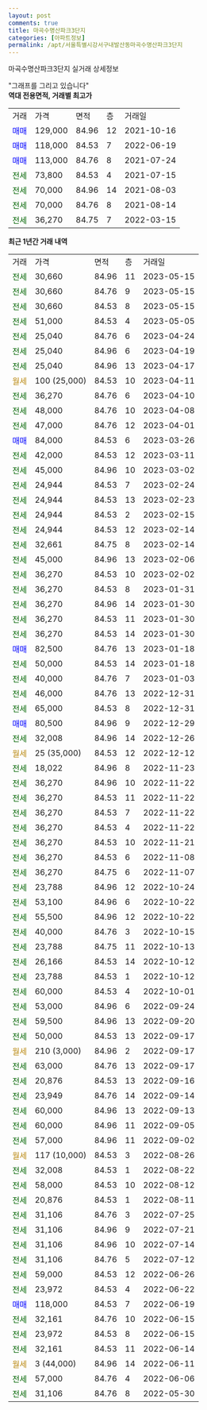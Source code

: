 ```yaml
---
layout: post
comments: true
title: 마곡수명산파크3단지
categories: [아파트정보]
permalink: /apt/서울특별시강서구내발산동마곡수명산파크3단지
---
```


마곡수명산파크3단지 실거래 상세정보

<script type="text/javascript">
  google.charts.load('current', {'packages':['line', 'corechart']});
  google.charts.setOnLoadCallback(drawChart);

  function drawChart() {
    var data = new google.visualization.DataTable();
    data.addColumn('date', '거래일');
    data.addColumn('number', "매매");
    data.addColumn('number', "전세");
    data.addColumn('number', "전매");

    data.addRows([[new Date(Date.parse("2023-05-15")), null, 30660, null], [new Date(Date.parse("2023-05-15")), null, 30660, null], [new Date(Date.parse("2023-05-15")), null, 30660, null], [new Date(Date.parse("2023-05-05")), null, 51000, null], [new Date(Date.parse("2023-04-24")), null, 25040, null], [new Date(Date.parse("2023-04-19")), null, 25040, null], [new Date(Date.parse("2023-04-17")), null, 25040, null], [new Date(Date.parse("2023-04-11")), null, null, null], [new Date(Date.parse("2023-04-10")), null, 36270, null], [new Date(Date.parse("2023-04-08")), null, 48000, null], [new Date(Date.parse("2023-04-01")), null, 47000, null], [new Date(Date.parse("2023-03-26")), 84000, null, null], [new Date(Date.parse("2023-03-11")), null, 42000, null], [new Date(Date.parse("2023-03-02")), null, 45000, null], [new Date(Date.parse("2023-02-24")), null, 24944, null], [new Date(Date.parse("2023-02-23")), null, 24944, null], [new Date(Date.parse("2023-02-15")), null, 24944, null], [new Date(Date.parse("2023-02-14")), null, 24944, null], [new Date(Date.parse("2023-02-14")), null, 32661, null], [new Date(Date.parse("2023-02-06")), null, 45000, null], [new Date(Date.parse("2023-02-02")), null, 36270, null], [new Date(Date.parse("2023-01-31")), null, 36270, null], [new Date(Date.parse("2023-01-30")), null, 36270, null], [new Date(Date.parse("2023-01-30")), null, 36270, null], [new Date(Date.parse("2023-01-30")), null, 36270, null], [new Date(Date.parse("2023-01-18")), 82500, null, null], [new Date(Date.parse("2023-01-18")), null, 50000, null], [new Date(Date.parse("2023-01-03")), null, 40000, null], [new Date(Date.parse("2022-12-31")), null, 46000, null], [new Date(Date.parse("2022-12-31")), null, 65000, null], [new Date(Date.parse("2022-12-29")), 80500, null, null], [new Date(Date.parse("2022-12-26")), null, 32008, null], [new Date(Date.parse("2022-12-12")), null, null, null], [new Date(Date.parse("2022-11-23")), null, 18022, null], [new Date(Date.parse("2022-11-22")), null, 36270, null], [new Date(Date.parse("2022-11-22")), null, 36270, null], [new Date(Date.parse("2022-11-22")), null, 36270, null], [new Date(Date.parse("2022-11-22")), null, 36270, null], [new Date(Date.parse("2022-11-21")), null, 36270, null], [new Date(Date.parse("2022-11-08")), null, 36270, null], [new Date(Date.parse("2022-11-07")), null, 36270, null], [new Date(Date.parse("2022-10-24")), null, 23788, null], [new Date(Date.parse("2022-10-22")), null, 53100, null], [new Date(Date.parse("2022-10-22")), null, 55500, null], [new Date(Date.parse("2022-10-15")), null, 40000, null], [new Date(Date.parse("2022-10-13")), null, 23788, null], [new Date(Date.parse("2022-10-12")), null, 26166, null], [new Date(Date.parse("2022-10-12")), null, 23788, null], [new Date(Date.parse("2022-10-01")), null, 60000, null], [new Date(Date.parse("2022-09-24")), null, 53000, null], [new Date(Date.parse("2022-09-20")), null, 59500, null], [new Date(Date.parse("2022-09-17")), null, 50000, null], [new Date(Date.parse("2022-09-17")), null, null, null], [new Date(Date.parse("2022-09-17")), null, 63000, null], [new Date(Date.parse("2022-09-16")), null, 20876, null], [new Date(Date.parse("2022-09-14")), null, 23949, null], [new Date(Date.parse("2022-09-13")), null, 60000, null], [new Date(Date.parse("2022-09-05")), null, 60000, null], [new Date(Date.parse("2022-09-02")), null, 57000, null], [new Date(Date.parse("2022-08-26")), null, null, null], [new Date(Date.parse("2022-08-22")), null, 32008, null], [new Date(Date.parse("2022-08-12")), null, 58000, null], [new Date(Date.parse("2022-08-11")), null, 20876, null], [new Date(Date.parse("2022-07-25")), null, 31106, null], [new Date(Date.parse("2022-07-21")), null, 31106, null], [new Date(Date.parse("2022-07-14")), null, 31106, null], [new Date(Date.parse("2022-07-12")), null, 31106, null], [new Date(Date.parse("2022-06-26")), null, 59000, null], [new Date(Date.parse("2022-06-22")), null, 23972, null], [new Date(Date.parse("2022-06-19")), 118000, null, null], [new Date(Date.parse("2022-06-15")), null, 32161, null], [new Date(Date.parse("2022-06-15")), null, 23972, null], [new Date(Date.parse("2022-06-14")), null, 32161, null], [new Date(Date.parse("2022-06-11")), null, null, null], [new Date(Date.parse("2022-06-06")), null, 57000, null], [new Date(Date.parse("2022-05-30")), null, 31106, null]]);

    var options = {
      hAxis: {
        format: 'yyyy/MM/dd'
      },    
      lineWidth: 0,
      pointsVisible: true,    
      title: '최근 1년간 유형별 실거래가 분포',
      legend: { position: 'bottom' }
    };

    var formatter = new google.visualization.NumberFormat({pattern:'###,###'} );
    formatter.format(data, 1);
    formatter.format(data, 2);
    
    setTimeout(function() {
        var chart = new google.visualization.LineChart(document.getElementById('columnchart_material'));
        chart.draw(data, (options));
        document.getElementById('loading').style.display = 'none';
    }, 200);
  }
</script>


<div id="loading" style="z-index:20; display: block; margin-left: 0px">"그래프를 그리고 있습니다"</div>
<div id="columnchart_material" style="width: 95%; margin-left: 0px; display: block"></div>
<!-- contents start -->
<b>역대 전용면적, 거래별 최고가</b>
<table class="sortable">
    <tr>
      <td>거래</td>
      <td>가격</td>
      <td>면적</td>
      <td>층</td>
      <td>거래일</td>
    </tr>
        <tr>
          <td><a style="color: blue">매매</a></td>
          <td>129,000</td>
          <td>84.96</td>
          <td>12</td>
          <td>2021-10-16</td>
        </tr>            <tr>
          <td><a style="color: blue">매매</a></td>
          <td>118,000</td>
          <td>84.53</td>
          <td>7</td>
          <td>2022-06-19</td>
        </tr>            <tr>
          <td><a style="color: blue">매매</a></td>
          <td>113,000</td>
          <td>84.76</td>
          <td>8</td>
          <td>2021-07-24</td>
        </tr>        
        <tr>
              <td><a style="color: darkgreen">전세</a></td>
              <td>73,800</td>
              <td>84.53</td>
              <td>4</td>
              <td>2021-07-15</td>
            </tr>            <tr>
              <td><a style="color: darkgreen">전세</a></td>
              <td>70,000</td>
              <td>84.96</td>
              <td>14</td>
              <td>2021-08-03</td>
            </tr>            <tr>
              <td><a style="color: darkgreen">전세</a></td>
              <td>70,000</td>
              <td>84.76</td>
              <td>8</td>
              <td>2021-08-14</td>
            </tr>            <tr>
              <td><a style="color: darkgreen">전세</a></td>
              <td>36,270</td>
              <td>84.75</td>
              <td>7</td>
              <td>2022-03-15</td>
            </tr>        
    
</table>

<b>최근 1년간 거래 내역</b>

<table class="sortable">
    <tr>
      <td>거래</td>
      <td>가격</td>
      <td>면적</td>
      <td>층</td>
      <td>거래일</td>
    </tr>
    <tr>
      <td><a style="color: darkgreen">전세</a></td>
      <td>30,660</td>
      <td>84.96</td>
      <td>11</td>
      <td>2023-05-15</td>
    </tr>          <tr>
      <td><a style="color: darkgreen">전세</a></td>
      <td>30,660</td>
      <td>84.76</td>
      <td>9</td>
      <td>2023-05-15</td>
    </tr>          <tr>
      <td><a style="color: darkgreen">전세</a></td>
      <td>30,660</td>
      <td>84.53</td>
      <td>8</td>
      <td>2023-05-15</td>
    </tr>          <tr>
      <td><a style="color: darkgreen">전세</a></td>
      <td>51,000</td>
      <td>84.53</td>
      <td>4</td>
      <td>2023-05-05</td>
    </tr>          <tr>
      <td><a style="color: darkgreen">전세</a></td>
      <td>25,040</td>
      <td>84.76</td>
      <td>6</td>
      <td>2023-04-24</td>
    </tr>          <tr>
      <td><a style="color: darkgreen">전세</a></td>
      <td>25,040</td>
      <td>84.96</td>
      <td>6</td>
      <td>2023-04-19</td>
    </tr>          <tr>
      <td><a style="color: darkgreen">전세</a></td>
      <td>25,040</td>
      <td>84.96</td>
      <td>13</td>
      <td>2023-04-17</td>
    </tr>          <tr>
      <td><a style="color: darkgoldenrod">월세</a></td>
      <td>100 (25,000)</td>
      <td>84.53</td>
      <td>10</td>
      <td>2023-04-11</td>
    </tr>          <tr>
      <td><a style="color: darkgreen">전세</a></td>
      <td>36,270</td>
      <td>84.76</td>
      <td>6</td>
      <td>2023-04-10</td>
    </tr>          <tr>
      <td><a style="color: darkgreen">전세</a></td>
      <td>48,000</td>
      <td>84.76</td>
      <td>10</td>
      <td>2023-04-08</td>
    </tr>          <tr>
      <td><a style="color: darkgreen">전세</a></td>
      <td>47,000</td>
      <td>84.76</td>
      <td>12</td>
      <td>2023-04-01</td>
    </tr>          <tr>
      <td><a style="color: blue">매매</a></td>
      <td>84,000</td>
      <td>84.53</td>
      <td>6</td>
      <td>2023-03-26</td>
    </tr>          <tr>
      <td><a style="color: darkgreen">전세</a></td>
      <td>42,000</td>
      <td>84.53</td>
      <td>12</td>
      <td>2023-03-11</td>
    </tr>          <tr>
      <td><a style="color: darkgreen">전세</a></td>
      <td>45,000</td>
      <td>84.96</td>
      <td>10</td>
      <td>2023-03-02</td>
    </tr>          <tr>
      <td><a style="color: darkgreen">전세</a></td>
      <td>24,944</td>
      <td>84.53</td>
      <td>7</td>
      <td>2023-02-24</td>
    </tr>          <tr>
      <td><a style="color: darkgreen">전세</a></td>
      <td>24,944</td>
      <td>84.53</td>
      <td>13</td>
      <td>2023-02-23</td>
    </tr>          <tr>
      <td><a style="color: darkgreen">전세</a></td>
      <td>24,944</td>
      <td>84.53</td>
      <td>2</td>
      <td>2023-02-15</td>
    </tr>          <tr>
      <td><a style="color: darkgreen">전세</a></td>
      <td>24,944</td>
      <td>84.53</td>
      <td>12</td>
      <td>2023-02-14</td>
    </tr>          <tr>
      <td><a style="color: darkgreen">전세</a></td>
      <td>32,661</td>
      <td>84.75</td>
      <td>8</td>
      <td>2023-02-14</td>
    </tr>          <tr>
      <td><a style="color: darkgreen">전세</a></td>
      <td>45,000</td>
      <td>84.96</td>
      <td>13</td>
      <td>2023-02-06</td>
    </tr>          <tr>
      <td><a style="color: darkgreen">전세</a></td>
      <td>36,270</td>
      <td>84.53</td>
      <td>10</td>
      <td>2023-02-02</td>
    </tr>          <tr>
      <td><a style="color: darkgreen">전세</a></td>
      <td>36,270</td>
      <td>84.53</td>
      <td>8</td>
      <td>2023-01-31</td>
    </tr>          <tr>
      <td><a style="color: darkgreen">전세</a></td>
      <td>36,270</td>
      <td>84.96</td>
      <td>14</td>
      <td>2023-01-30</td>
    </tr>          <tr>
      <td><a style="color: darkgreen">전세</a></td>
      <td>36,270</td>
      <td>84.53</td>
      <td>11</td>
      <td>2023-01-30</td>
    </tr>          <tr>
      <td><a style="color: darkgreen">전세</a></td>
      <td>36,270</td>
      <td>84.53</td>
      <td>14</td>
      <td>2023-01-30</td>
    </tr>          <tr>
      <td><a style="color: blue">매매</a></td>
      <td>82,500</td>
      <td>84.76</td>
      <td>13</td>
      <td>2023-01-18</td>
    </tr>          <tr>
      <td><a style="color: darkgreen">전세</a></td>
      <td>50,000</td>
      <td>84.53</td>
      <td>14</td>
      <td>2023-01-18</td>
    </tr>          <tr>
      <td><a style="color: darkgreen">전세</a></td>
      <td>40,000</td>
      <td>84.76</td>
      <td>7</td>
      <td>2023-01-03</td>
    </tr>          <tr>
      <td><a style="color: darkgreen">전세</a></td>
      <td>46,000</td>
      <td>84.76</td>
      <td>13</td>
      <td>2022-12-31</td>
    </tr>          <tr>
      <td><a style="color: darkgreen">전세</a></td>
      <td>65,000</td>
      <td>84.53</td>
      <td>8</td>
      <td>2022-12-31</td>
    </tr>          <tr>
      <td><a style="color: blue">매매</a></td>
      <td>80,500</td>
      <td>84.96</td>
      <td>9</td>
      <td>2022-12-29</td>
    </tr>          <tr>
      <td><a style="color: darkgreen">전세</a></td>
      <td>32,008</td>
      <td>84.96</td>
      <td>14</td>
      <td>2022-12-26</td>
    </tr>          <tr>
      <td><a style="color: darkgoldenrod">월세</a></td>
      <td>25 (35,000)</td>
      <td>84.53</td>
      <td>12</td>
      <td>2022-12-12</td>
    </tr>          <tr>
      <td><a style="color: darkgreen">전세</a></td>
      <td>18,022</td>
      <td>84.96</td>
      <td>8</td>
      <td>2022-11-23</td>
    </tr>          <tr>
      <td><a style="color: darkgreen">전세</a></td>
      <td>36,270</td>
      <td>84.96</td>
      <td>10</td>
      <td>2022-11-22</td>
    </tr>          <tr>
      <td><a style="color: darkgreen">전세</a></td>
      <td>36,270</td>
      <td>84.53</td>
      <td>11</td>
      <td>2022-11-22</td>
    </tr>          <tr>
      <td><a style="color: darkgreen">전세</a></td>
      <td>36,270</td>
      <td>84.53</td>
      <td>7</td>
      <td>2022-11-22</td>
    </tr>          <tr>
      <td><a style="color: darkgreen">전세</a></td>
      <td>36,270</td>
      <td>84.53</td>
      <td>4</td>
      <td>2022-11-22</td>
    </tr>          <tr>
      <td><a style="color: darkgreen">전세</a></td>
      <td>36,270</td>
      <td>84.53</td>
      <td>10</td>
      <td>2022-11-21</td>
    </tr>          <tr>
      <td><a style="color: darkgreen">전세</a></td>
      <td>36,270</td>
      <td>84.53</td>
      <td>6</td>
      <td>2022-11-08</td>
    </tr>          <tr>
      <td><a style="color: darkgreen">전세</a></td>
      <td>36,270</td>
      <td>84.75</td>
      <td>6</td>
      <td>2022-11-07</td>
    </tr>          <tr>
      <td><a style="color: darkgreen">전세</a></td>
      <td>23,788</td>
      <td>84.96</td>
      <td>12</td>
      <td>2022-10-24</td>
    </tr>          <tr>
      <td><a style="color: darkgreen">전세</a></td>
      <td>53,100</td>
      <td>84.96</td>
      <td>6</td>
      <td>2022-10-22</td>
    </tr>          <tr>
      <td><a style="color: darkgreen">전세</a></td>
      <td>55,500</td>
      <td>84.96</td>
      <td>12</td>
      <td>2022-10-22</td>
    </tr>          <tr>
      <td><a style="color: darkgreen">전세</a></td>
      <td>40,000</td>
      <td>84.76</td>
      <td>3</td>
      <td>2022-10-15</td>
    </tr>          <tr>
      <td><a style="color: darkgreen">전세</a></td>
      <td>23,788</td>
      <td>84.75</td>
      <td>11</td>
      <td>2022-10-13</td>
    </tr>          <tr>
      <td><a style="color: darkgreen">전세</a></td>
      <td>26,166</td>
      <td>84.53</td>
      <td>14</td>
      <td>2022-10-12</td>
    </tr>          <tr>
      <td><a style="color: darkgreen">전세</a></td>
      <td>23,788</td>
      <td>84.53</td>
      <td>1</td>
      <td>2022-10-12</td>
    </tr>          <tr>
      <td><a style="color: darkgreen">전세</a></td>
      <td>60,000</td>
      <td>84.53</td>
      <td>4</td>
      <td>2022-10-01</td>
    </tr>          <tr>
      <td><a style="color: darkgreen">전세</a></td>
      <td>53,000</td>
      <td>84.96</td>
      <td>6</td>
      <td>2022-09-24</td>
    </tr>          <tr>
      <td><a style="color: darkgreen">전세</a></td>
      <td>59,500</td>
      <td>84.96</td>
      <td>13</td>
      <td>2022-09-20</td>
    </tr>          <tr>
      <td><a style="color: darkgreen">전세</a></td>
      <td>50,000</td>
      <td>84.53</td>
      <td>13</td>
      <td>2022-09-17</td>
    </tr>          <tr>
      <td><a style="color: darkgoldenrod">월세</a></td>
      <td>210 (3,000)</td>
      <td>84.96</td>
      <td>2</td>
      <td>2022-09-17</td>
    </tr>          <tr>
      <td><a style="color: darkgreen">전세</a></td>
      <td>63,000</td>
      <td>84.76</td>
      <td>13</td>
      <td>2022-09-17</td>
    </tr>          <tr>
      <td><a style="color: darkgreen">전세</a></td>
      <td>20,876</td>
      <td>84.53</td>
      <td>13</td>
      <td>2022-09-16</td>
    </tr>          <tr>
      <td><a style="color: darkgreen">전세</a></td>
      <td>23,949</td>
      <td>84.76</td>
      <td>14</td>
      <td>2022-09-14</td>
    </tr>          <tr>
      <td><a style="color: darkgreen">전세</a></td>
      <td>60,000</td>
      <td>84.96</td>
      <td>13</td>
      <td>2022-09-13</td>
    </tr>          <tr>
      <td><a style="color: darkgreen">전세</a></td>
      <td>60,000</td>
      <td>84.96</td>
      <td>11</td>
      <td>2022-09-05</td>
    </tr>          <tr>
      <td><a style="color: darkgreen">전세</a></td>
      <td>57,000</td>
      <td>84.96</td>
      <td>11</td>
      <td>2022-09-02</td>
    </tr>          <tr>
      <td><a style="color: darkgoldenrod">월세</a></td>
      <td>117 (10,000)</td>
      <td>84.53</td>
      <td>3</td>
      <td>2022-08-26</td>
    </tr>          <tr>
      <td><a style="color: darkgreen">전세</a></td>
      <td>32,008</td>
      <td>84.53</td>
      <td>1</td>
      <td>2022-08-22</td>
    </tr>          <tr>
      <td><a style="color: darkgreen">전세</a></td>
      <td>58,000</td>
      <td>84.53</td>
      <td>10</td>
      <td>2022-08-12</td>
    </tr>          <tr>
      <td><a style="color: darkgreen">전세</a></td>
      <td>20,876</td>
      <td>84.53</td>
      <td>1</td>
      <td>2022-08-11</td>
    </tr>          <tr>
      <td><a style="color: darkgreen">전세</a></td>
      <td>31,106</td>
      <td>84.76</td>
      <td>3</td>
      <td>2022-07-25</td>
    </tr>          <tr>
      <td><a style="color: darkgreen">전세</a></td>
      <td>31,106</td>
      <td>84.96</td>
      <td>9</td>
      <td>2022-07-21</td>
    </tr>          <tr>
      <td><a style="color: darkgreen">전세</a></td>
      <td>31,106</td>
      <td>84.96</td>
      <td>10</td>
      <td>2022-07-14</td>
    </tr>          <tr>
      <td><a style="color: darkgreen">전세</a></td>
      <td>31,106</td>
      <td>84.76</td>
      <td>5</td>
      <td>2022-07-12</td>
    </tr>          <tr>
      <td><a style="color: darkgreen">전세</a></td>
      <td>59,000</td>
      <td>84.53</td>
      <td>12</td>
      <td>2022-06-26</td>
    </tr>          <tr>
      <td><a style="color: darkgreen">전세</a></td>
      <td>23,972</td>
      <td>84.53</td>
      <td>4</td>
      <td>2022-06-22</td>
    </tr>          <tr>
      <td><a style="color: blue">매매</a></td>
      <td>118,000</td>
      <td>84.53</td>
      <td>7</td>
      <td>2022-06-19</td>
    </tr>          <tr>
      <td><a style="color: darkgreen">전세</a></td>
      <td>32,161</td>
      <td>84.76</td>
      <td>10</td>
      <td>2022-06-15</td>
    </tr>          <tr>
      <td><a style="color: darkgreen">전세</a></td>
      <td>23,972</td>
      <td>84.53</td>
      <td>8</td>
      <td>2022-06-15</td>
    </tr>          <tr>
      <td><a style="color: darkgreen">전세</a></td>
      <td>32,161</td>
      <td>84.53</td>
      <td>11</td>
      <td>2022-06-14</td>
    </tr>          <tr>
      <td><a style="color: darkgoldenrod">월세</a></td>
      <td>3 (44,000)</td>
      <td>84.96</td>
      <td>14</td>
      <td>2022-06-11</td>
    </tr>          <tr>
      <td><a style="color: darkgreen">전세</a></td>
      <td>57,000</td>
      <td>84.76</td>
      <td>4</td>
      <td>2022-06-06</td>
    </tr>          <tr>
      <td><a style="color: darkgreen">전세</a></td>
      <td>31,106</td>
      <td>84.76</td>
      <td>8</td>
      <td>2022-05-30</td>
    </tr>      </table>
<!-- contents end -->    

